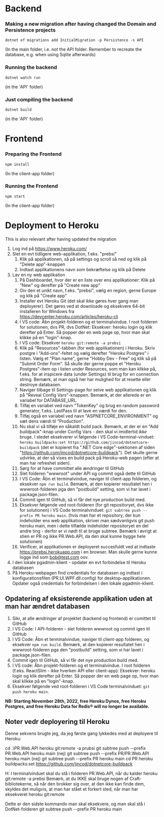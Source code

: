 # Backend

### Making a new migration after having changed the Domain and Persistence projects

`dotnet ef migrations add InitialMigration -p Persistence -s API`

(In the main folder, i.e. not the API folder. Remember to recreate the database, e.g. when using Sqlite afterwards)

### Running the backend

`dotnet watch run`

(in the 'API' folder)

### Just compiling the backend

`dotnet build`

(in the 'API' folder)

# Frontend

### Preparing the Frontend

`npm install`

(In the client-app folder)

### Running the Frontend

`npm start`

(In the client-app folder)

# Deployment to Heroku

This is also relevant after having updated the migration

1) Log ind på https://www.heroku.com/
2) Slet en evt tidligere web-applikation, f.eks. "prebsi"
   1) Klik på applikationen, så på settings og scroll så ned og klik på "Delete app"-knappen
   2) Indtast applikationens navn som bekræftelse og klik på Delete
3) Lav en ny web applikation
   1) På Dashboardet, hvor der er en liste over ens applikationer: Klik på "New" og derefter på "Create new app"
   2) Giv den et unikt navn, f.eks. "prebsi", vælg en region, gerne Europe og klik på "Create app"
   3) Installer evt Heroku Git (det skal ikke gøres hver gang man deployerer). Det gøres ved at downloade og eksekvere 64-bit installeren for Windows fra https://devcenter.heroku.com/articles/heroku-cli
   4) I VS code: Åbn projekt-folderen og et terminalvindue. I root folderen for solutionen, dvs PR, dvs DotNet: Eksekver: heroku login og klik derefter på Enter. Så popper der en web page op, hvor man skal klikke på en "login"-knap.
   5) I VS code: Eksekver `heroku git:remote -a prebsi`
   6) Klik på "Resources"-tabben (for web applikationen) i Heroku. Skriv postgre i "Add-ons"-feltet og vælg derefter "Heroku Postgres" i listen. Vælg et "Plan name", gerne "Hobby Dev - Free" og klik så på "Submit Order Form". Så skulle der gerne poppe et "Heroku Postgres"-item op i listen under Resources, som man kan klikke på, f.eks. for at inspicere data (under Settings) til brug for en connection string. Bemærk, at man også her har mulighed for at resette eller destroye databasen.
   7) Naviger tilbage til Settings-page for selve web applikationen og klik på "Reveal Config Vars"-knappen. Bemærk, at der allerede er en variabel for DATABASE_URL.
   8) Tilføj en variabel ved navn "TokenKey" og brug en random password generator, f.eks. LastPass til at lave en værdi for den.
   9) Tilføj også en variabel ved navn "ASPNETCORE_ENVIRONMENT" og sæt dens værdi til "Production".
   10) Nu skal vi så tilføje en såkaldt build pack. Bemærk, at der er en "Add buildpack"-knap under Config Vars - den skal vi imidlertid *ikke* bruge. I stedet eksekverer vi følgende i VS Code-terminal-vinduet: `heroku buildpacks:set https://github.com/jincod/dotnetcore-buildpack` (det er kopieret fra ".NET Core edge"-sektionen af siden "https://github.com/jincod/dotnetcore-buildpack"). Det skulle gerne udvirke, at der så vises en build pack på Heroku-web pagen (efter at man har refreshet siden).
   11) Sørg for at have committet alle ændringer til GitHub
   12) Slet folderen "wwwroot" under API og commit også dette til GitHub
   13) I VS Code: Åbn et terminalvindue, naviger til client-app folderen, og eksekver `npm run build`. Bemærk, at den kopierer resultatet hen i wwwroot-folderen pga den "postbuild" setting, som vi har lavet i package.json-filen.
   14) Commit igen til GitHub, så vi får det nye production build med.
   15) Eksekver følgende ved root-folderen (for git repositoryet, dvs ikke for solutionen) i VS Code terminalvinduet: `git subtree push --prefix PR heroku main`. (hvis man har et repository, der kun indeholder ens web applikation, skriver man sædvanligvis git push heroku main, men i dette tilfælde indeholder repositoryet en del andre ting - derfor er vi nødt til at bruge subtree. Bemærk i øvrigt at stien er PR og ikke PR.Web.API, da den skal kunne bygge hele solutionen)
   16) Verificer, at applikationen er deployeret succesfuldt ved at indtaste https://prebsi.herokuapp.com i en browser. Man skulle gerne kunne logge ind som bob@test.com osv.
4) I den lokale pgadmin-klient - opdater en evt forbindelse til Heroku databasen
5) På Heroku-webpagen find credentials for databasen og indtast i konfigurationsfilen (PR.UI.WPF.dll.config) for desktop-applikationen. Opdater også credentials for forbindelsen i den lokale pgadmin-klient.

## Opdatering af eksisterende applikation uden at man har ændret databasen

1. Sikr, at alle ændringer af projektet (backend og frontend) er comittet til GitHub
2. I VS Code: I API-folderen - slet folderen wwwroot og commit igen til GitHub
3. I VS Code: Åbn et terminalvindue, naviger til client-app folderen, og eksekver `npm run build`. Bemærk, at den kopierer resultatet hen i wwwroot-folderen pga den "postbuild" setting, som vi har lavet i package.json-filen.
4. Commit igen til GitHub, så vi får det nye production build med.
5. I VS code: Åbn projekt-folderen og et terminalvindue. I root folderen (f.eks. ReactSlim - ikke hverken API eller client-app): Eksekver: heroku login og klik derefter på Enter. Så popper der en web page op, hvor man skal klikke på en "login"-knap.
6. Eksekver følgende ved root-folderen i VS Code terminalvinduet: `git push heroku main`.

**NB: Starting November 28th, 2022, free Heroku Dynos, free Heroku Postgres, and free Heroku Data for Redis® will no longer be available.**

## Noter vedr deployering til Heroku

Denne sekvens brugte jeg, da jeg første gang lykkedes med at deployere til Heroku:

cd .\PR.Web.API
heroku git:remote -a prubsi
git subtree push --prefix PR.Web.API heroku main     (nej)
git subtree push --prefix PR/PR.Web.API heroku main  (nej)
git subtree push --prefix PR heroku main
cd PR
heroku buildpacks:set https://github.com/jincod/dotnetcore-buildpack




H: I terminalvinduet skal du stå i folderen PR.Web.API, når du kalder heroku git:remote -a prebsi
Bemærk, at du IKKE skal bruge nogen af Craft-bibliotekerne, så når den brokker sig over, at den ikke kan finde dem, skyldes det muligvis, at man har stået et forkert sted, når man har eksekveret heroku git:remote

Dette er den sidste kommando man skal eksekvere, og man skal stå i DotNet-folderen
git subtree push --prefix PR heroku main